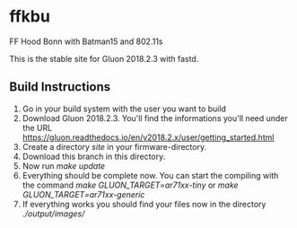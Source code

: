# ffkbu
FF Hood Bonn with Batman15 and 802.11s


This is the stable site for Gluon 2018.2.3 with fastd.


## Build Instructions

1. Go in your build system with the user you want to build
2. Download Gluon 2018.2.3. You'll find the informations you'll need under the URL https://gluon.readthedocs.io/en/v2018.2.x/user/getting_started.html
3. Create a directory *site* in your firmware-directory.
4. Download this branch in this directory.
5. Now run *make update*
6. Everything should be complete now. You can start the compiling with the command *make GLUON_TARGET=ar71xx-tiny* or *make GLUON_TARGET=ar71xx-generic*
7. If everything works you should find your files now in the directory *./output/images/*
